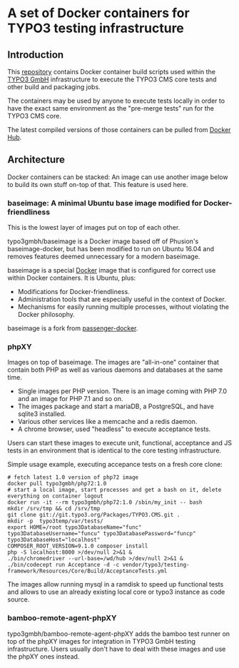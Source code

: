 # A set of Docker containers for TYPO3 testing infrastructure


## Introduction

This [repository](https://bitbucket.typo3.com/projects/T3COM/repos/bamboo-remote-agent/browse) contains
Docker container build scripts used within the [TYPO3 GmbH](https://typo3.com) infrastructure
to execute the TYPO3 CMS core tests and other build and packaging jobs.

The containers may be used by anyone to execute tests locally in order to have the exact
same environment as the "pre-merge tests" run for the TYPO3 CMS core.

The latest compiled versions of those containers can be pulled from [Docker Hub](https://hub.docker.com/r/typo3gmbh/).


## Architecture

Docker containers can be stacked: An image can use another image below to build its
own stuff on-top of that. This feature is used here.


### baseimage: A minimal Ubuntu base image modified for Docker-friendliness

This is the lowest layer of images put on top of each other.

typo3gmbh/baseimage is a Docker image based off of Phusion's baseimage-docker, but has been
modified to run on Ubuntu 16.04 and removes features deemed unnecessary for a modern baseimage.

baseimage is a special [Docker](https://www.docker.com) image that is configured for
correct use within Docker containers. It is Ubuntu, plus:

 * Modifications for Docker-friendliness.
 * Administration tools that are especially useful in the context of Docker.
 * Mechanisms for easily running multiple processes, without violating the Docker philosophy.

baseimage is a fork from [passenger-docker](https://github.com/phusion/passenger-docker).


### phpXY

Images on top of baseimage. The images are "all-in-one" container that contain both PHP as well as
various daemons and databases at the same time.

* Single images per PHP version. There is an image coming with PHP 7.0 and an image for PHP 7.1 and so on.
* The images package and start a mariaDB, a PostgreSQL, and have sqlite3 installed.
* Various other services like a memcache and a redis daemon.
* A chrome browser, used "headless" to execute acceptance tests.

Users can start these images to execute unit, functional, acceptance and JS tests in an environment that is identical
to the core testing infrastructure.

Simple usage example, executing accepance tests on a fresh core clone:

```
# fetch latest 1.0 version of php72 image
docker pull typo3gmbh/php72:1.0
# start a local image, start processes and get a bash on it, delete everything on container logout
docker run -it --rm typo3gmbh/php72:1.0 /sbin/my_init -- bash
mkdir /srv/tmp && cd /srv/tmp
git clone git://git.typo3.org/Packages/TYPO3.CMS.git .
mkdir -p  typo3temp/var/tests/
export HOME=/root typo3DatabaseName="func" typo3DatabaseUsername="funcu" typo3DatabasePassword="funcp" typo3DatabaseHost="localhost"
COMPOSER_ROOT_VERSION=9.1.0 composer install
php -S localhost:8000 >/dev/null 2>&1 &
./bin/chromedriver --url-base=/wd/hub >/dev/null 2>&1 &
./bin/codecept run Acceptance -d -c vendor/typo3/testing-framework/Resources/Core/Build/AcceptanceTests.yml
```

The images allow running mysql in a ramdisk to speed up functional tests and allows to use an already
existing local core or typo3 instance as code source.


### bamboo-remote-agent-phpXY

typo3gmbh/bamboo-remote-agent-phpXY adds the bamboo test runner on top of the phpXY images for integration in
TYPO3 GmbH testing infrastructure. Users usually don't have to deal with these images and use the phpXY ones instead.